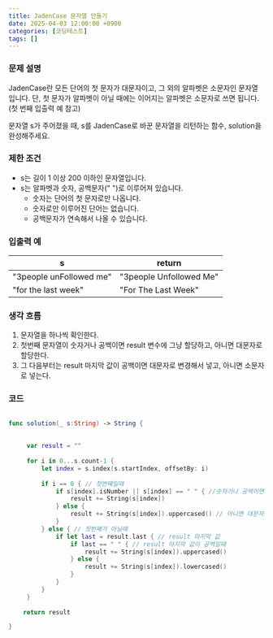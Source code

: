 ```yaml
---
title: JadenCase 문자열 만들기
date: 2025-04-03 12:00:00 +0900
categories: [코딩테스트]
tags: []
---
```




### **문제 설명**

JadenCase란 모든 단어의 첫 문자가 대문자이고, 그 외의 알파벳은 소문자인 문자열입니다. 단, 첫 문자가 알파벳이 아닐 때에는 이어지는 알파벳은 소문자로 쓰면 됩니다. (첫 번째 입출력 예 참고)

문자열 s가 주어졌을 때, s를 JadenCase로 바꾼 문자열을 리턴하는 함수, solution을 완성해주세요.

### 제한 조건

- s는 길이 1 이상 200 이하인 문자열입니다.
- s는 알파벳과 숫자, 공백문자(" ")로 이루어져 있습니다.
    - 숫자는 단어의 첫 문자로만 나옵니다.
    - 숫자로만 이루어진 단어는 없습니다.
    - 공백문자가 연속해서 나올 수 있습니다.

### 입출력 예

| s | return |
| --- | --- |
| "3people unFollowed me" | "3people Unfollowed Me" |
| "for the last week" | "For The Last Week" |

<aside>

### 생각 흐름

1. 문자열을 하나씩 확인한다.
2. 첫번째 문자열이 숫자거나 공백이면 result 변수에 그냥 할당하고, 아니면 대문자로 할당한다.
3. 그 다음부터는 result 마지막 값이 공백이면 대문자로 변경해서 넣고, 아니면 소문자로 넣는다.
</aside>

<aside>

### 코드

</aside>


```swift

func solution(_ s:String) -> String {
     
     
     var result = ""
     
     for i in 0...s.count-1 {
         let index = s.index(s.startIndex, offsetBy: i)
         
         if i == 0 { // 첫번째일때
             if s[index].isNumber || s[index] == " " { //숫자거나 공백이면 넣기
                 result += String(s[index])
             } else {
                 result += String(s[index]).uppercased() // 아니면 대문자로 넣기
             }
         } else { // 첫번째가 아닐때
             if let last = result.last { // result 마지막 값
                 if last == " " { // result 마지막 값이 공백일때
                     result += String(s[index]).uppercased()
                 } else {
                     result += String(s[index]).lowercased()
                 }
             }
         }
     }
    
    return result

}

```



